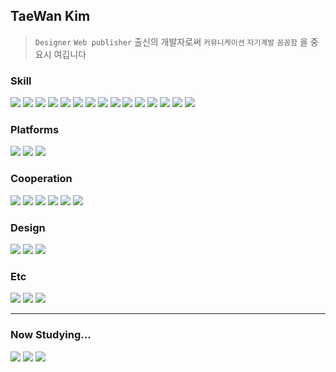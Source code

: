 ## TaeWan Kim
> `Designer` `Web publisher` 출신의 개발자로써 `커뮤니케이션` `자기계발` `꼼꼼함` 을 중요시 여깁니다

### Skill
<a href="#none" target="_blank"><img src="https://img.shields.io/badge/HTML5-ffffff?style=flat&logo=HTML5&logoColor=E34F26"/></a>
<a href="#none" target="_blank"><img src="https://img.shields.io/badge/CSS3-ffffff?style=flat&logo=CSS3&logoColor=1572B6"/></a>
<a href="#none" target="_blank"><img src="https://img.shields.io/badge/Sass-ffffff?style=flat&logo=Sass&logoColor=1572B6"/></a>
<a href="#none" target="_blank"><img src="https://img.shields.io/badge/StyledComponents-ffffff?style=flat&logo=Styled-components&logoColor=DB7093"/></a>
<a href="#none" target="_blank"><img src="https://img.shields.io/badge/JavaScript-999999?style=flat&logo=JavaScript&logoColor=F7DF1E"/></a>
<a href="#none" target="_blank"><img src="https://img.shields.io/badge/TypeScript-ffffff?style=flat&logo=TypeScript&logoColor=3178C6"/></a>
<a href="#none" target="_blank"><img src="https://img.shields.io/badge/React.js-ffffff?style=flat&logo=React&logoColor=61DAFB"/></a>
<a href="#none" target="_blank"><img src="https://img.shields.io/badge/Next.js-ffffff?style=flat&logo=Next.js&logoColor=000000"/></a>
<a href="#none" target="_blank"><img src="https://img.shields.io/badge/Redux-ffffff?style=flat&logo=Redux&logoColor=764ABC"/></a>
<a href="#none" target="_blank"><img src="https://img.shields.io/badge/ReduxSaga-999999?style=flat&logo=Redux-Saga&logoColor=ffffff"/></a>
<a href="#none" target="_blank"><img src="https://img.shields.io/badge/ReduxPersist-ffffff?style=flat&logo=Redux&logoColor=764ABC"/></a>
<a href="#none" target="_blank"><img src="https://img.shields.io/badge/ReduxToolkit-ffffff?style=flat&logo=Redux&logoColor=764ABC"/></a>
<a href="#none" target="_blank"><img src="https://img.shields.io/badge/Zustand-ffffff?style=flat&logo=Zustand&logoColor=764ABC"/></a>
<a href="#none" target="_blank"><img src="https://img.shields.io/badge/ReactQuery-ffffff?style=flat&logo=ReactQuery&logoColor=FF4154"/></a>
<a href="#none" target="_blank"><img src="https://img.shields.io/badge/Apollo GraphQL-ffffff?style=flat&logo=Apollo GraphQL&logoColor=311C87"/></a>

### Platforms
<a href="#none" target="_blank"><img src="https://img.shields.io/badge/Amazon S3-ffffff?style=flat&logo=Amazon S3&logoColor=569A31"/></a>
<a href="#none" target="_blank"><img src="https://img.shields.io/badge/AWS EC2-ffffff?style=flat&logo=AWS EC2&logoColor=FF9900"/></a>
<a href="#none" target="_blank"><img src="https://img.shields.io/badge/Firebase-ffffff?style=flat&logo=Firebase&logoColor=FFCA28"/></a>

### Cooperation
<a href="#none" target="_blank"><img src="https://img.shields.io/badge/gitFlow-ffffff?style=flat&logo=git&logoColor=FF9900"/></a>
<a href="#none" target="_blank"><img src="https://img.shields.io/badge/Figma-ffffff?style=flat&logo=Figma&logoColor=F24E1E"/></a>
<a href="#none" target="_blank"><img src="https://img.shields.io/badge/XD-ffffff?style=flat&logo=Adobe XD&logoColor=F24E1E"/></a>
<a href="#none" target="_blank"><img src="https://img.shields.io/badge/storybook-ffffff?style=flat&logo=Storybook&logoColor=F24E1E"/></a>
<a href="#none" target="_blank"><img src="https://img.shields.io/badge/Jira-ffffff?style=flat&logo=Jira&logoColor=3492FF"/></a>
<a href="#none" target="_blank"><img src="https://img.shields.io/badge/Notion-ffffff?style=flat&logo=Notion&logoColor=000000"/></a>


### Design
<a href="#none" target="_blank"><img src="https://img.shields.io/badge/Antd-ffffff?style=flat&logo=Antdesign&logoColor=007fff"/></a>
<a href="#none" target="_blank"><img src="https://img.shields.io/badge/MUI-ffffff?style=flat&logo=MUI&logoColor=007fff"/></a>
<a href="#none" target="_blank"><img src="https://img.shields.io/badge/Photoshop-ffffff?style=flat&logo=Adobe Photoshop&logoColor=31A8FF"/></a>

### Etc
<a href="#none" target="_blank"><img src="https://img.shields.io/badge/Lodash-ffffff?style=flat&logo=Lodash&logoColor=3492FF"/></a>
<a href="#none" target="_blank"><img src="https://img.shields.io/badge/chart.js-ffffff?style=flat&logo=chart.js&logoColor=F24E1E"/></a>
<a href="#none" target="_blank"><img src="https://img.shields.io/badge/rechart.js-ffffff?style=flat"/></a>

<!-- <a href="#none" target="_blank"><img src="https://img.shields.io/badge/D3.js-F9A03C?style=flat"/></a> --> 

******************

### Now Studying...
<a href="#none" target="_blank"><img src="https://img.shields.io/badge/Jest-ffffff?style=flat&logo=Jest&logoColor=C21325"/></a>
<a href="#none" target="_blank"><img src="https://img.shields.io/badge/Node.Js-ffffff?style=flat&logo=Node.Js&logoColor=C21325"/></a>
<a href="#none" target="_blank"><img src="https://img.shields.io/badge/Spring-ffffff?style=flat&logo=Spring&logoColor=6db33f"/></a>
